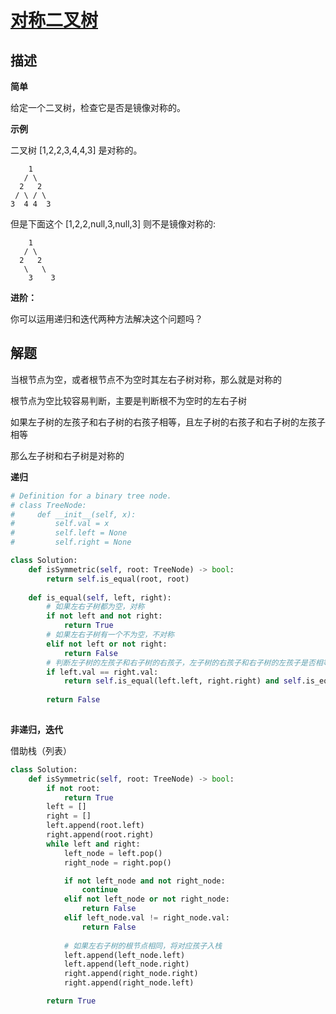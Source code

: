 # [对称二叉树](https://leetcode-cn.com/problems/symmetric-tree/)

## 描述  
**简单**  

给定一个二叉树，检查它是否是镜像对称的。

**示例**  

二叉树 [1,2,2,3,4,4,3] 是对称的。

        1
       / \
      2   2
     / \ / \
    3  4 4  3


但是下面这个 [1,2,2,null,3,null,3] 则不是镜像对称的:

        1
       / \
      2   2
       \   \
        3    3

**进阶：**

你可以运用递归和迭代两种方法解决这个问题吗？

## 解题   

当根节点为空，或者根节点不为空时其左右子树对称，那么就是对称的  

根节点为空比较容易判断，主要是判断根不为空时的左右子树  

如果左子树的左孩子和右子树的右孩子相等，且左子树的右孩子和右子树的左孩子相等  

那么左子树和右子树是对称的

**递归**

```python
# Definition for a binary tree node.
# class TreeNode:
#     def __init__(self, x):
#         self.val = x
#         self.left = None
#         self.right = None

class Solution:
    def isSymmetric(self, root: TreeNode) -> bool:
        return self.is_equal(root, root)
    
    def is_equal(self, left, right):
        # 如果左右子树都为空，对称
        if not left and not right: 
            return True
        # 如果左右子树有一个不为空，不对称
        elif not left or not right: 
            return False
        # 判断左子树的左孩子和右子树的右孩子，左子树的右孩子和右子树的左孩子是否相等
        if left.val == right.val: 
            return self.is_equal(left.left, right.right) and self.is_equal(left.right, right.left)
        
        return False
        

```

**非递归，迭代**    

借助栈（列表）  

```python
class Solution:
    def isSymmetric(self, root: TreeNode) -> bool:
        if not root:
            return True
        left = []
        right = []
        left.append(root.left)
        right.append(root.right)
        while left and right:
            left_node = left.pop()
            right_node = right.pop()

            if not left_node and not right_node:
                continue
            elif not left_node or not right_node:
                return False
            elif left_node.val != right_node.val:
                return False 
                
            # 如果左右子树的根节点相同，将对应孩子入栈
            left.append(left_node.left)
            left.append(left_node.right)
            right.append(right_node.right)
            right.append(right_node.left)

        return True
```